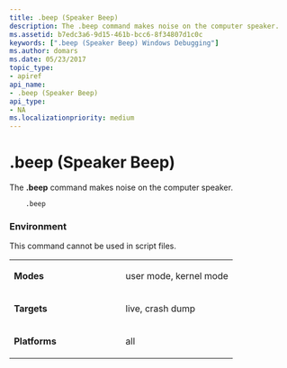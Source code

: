 ```yaml
---
title: .beep (Speaker Beep)
description: The .beep command makes noise on the computer speaker.
ms.assetid: b7edc3a6-9d15-461b-bcc6-8f34807d1c0c
keywords: [".beep (Speaker Beep) Windows Debugging"]
ms.author: domars
ms.date: 05/23/2017
topic_type:
- apiref
api_name:
- .beep (Speaker Beep)
api_type:
- NA
ms.localizationpriority: medium
---
```


# .beep (Speaker Beep)


The **.beep** command makes noise on the computer speaker.

```
    .beep
```

### <span id="Environment"></span><span id="environment"></span><span id="ENVIRONMENT"></span>Environment

This command cannot be used in script files.

<table>
<colgroup>
<col width="50%" />
<col width="50%" />
</colgroup>
<tbody>
<tr class="odd">
<td align="left"><p><strong>Modes</strong></p></td>
<td align="left"><p>user mode, kernel mode</p></td>
</tr>
<tr class="even">
<td align="left"><p><strong>Targets</strong></p></td>
<td align="left"><p>live, crash dump</p></td>
</tr>
<tr class="odd">
<td align="left"><p><strong>Platforms</strong></p></td>
<td align="left"><p>all</p></td>
</tr>
</tbody>
</table>

 

 

 





